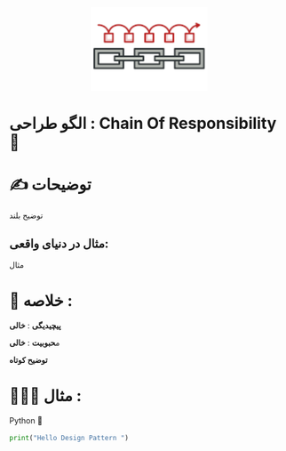 <p align="center">
  <img src="https://github.com/mojtabapaso/Design-Pattern-Persian/blob/main/img/Behavioral/chain-of-responsibility-mini.png" height="150px" />
</p>

# الگو طراحی :  Chain Of Responsibility 🔗

# ✍️ توضیحات 
توضیح بلند

## مثال در دنیای واقعی:
مثال

 # 📝 خلاصه :
**پیچیدیگی** : **خالی** 

م**حبوبیت** : **خالی**

**توضیح کوتاه**

# 👨🏻‍💻 مثال  :
Python 🐍 


```python
print("Hello Design Pattern ")
```

